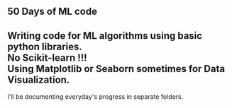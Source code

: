 ## 50 Days of ML code

Writing code for ML algorithms using basic python libraries. <br>
No Scikit-learn !!! <br>
Using Matplotlib or Seaborn sometimes for Data Visualization.
---
I'll be documenting everyday's progress in separate folders.